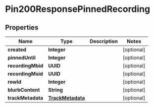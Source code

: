 

# Pin200ResponsePinnedRecording


## Properties

| Name | Type | Description | Notes |
|------------ | ------------- | ------------- | -------------|
|**created** | **Integer** |  |  [optional] |
|**pinnedUntil** | **Integer** |  |  [optional] |
|**recordingMbid** | **UUID** |  |  [optional] |
|**recordingMsid** | **UUID** |  |  [optional] |
|**rowId** | **Integer** |  |  [optional] |
|**blurbContent** | **String** |  |  [optional] |
|**trackMetadata** | [**TrackMetadata**](TrackMetadata.md) |  |  [optional] |



